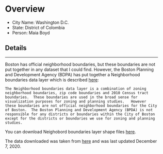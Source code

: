 # Overview

* City Name: Washington D.C.
* State: District of Colombia
* Person: Maia Boyd

## Details

---

Boston has official neighborhood boundaries, but these boundaries are not put together in any dataset that I could find. However, the Boston Planning and Development Agency (BDPA) has put together a Neighborhood boundaries data layer which is described [here](https://bostonopendata-boston.opendata.arcgis.com/datasets/3525b0ee6e6b427f9aab5d0a1d0a1a28_0/about):

```The Neighborhood boundaries data layer is a combination of zoning neighborhood boundaries, zip code boundaries and 2010 Census tract boundaries.  These boundaries are used in the broad sense for visualization purposes for zoning and planning studies.   However these boundaries are not official neighborhood boundaries for the City of Boston.  The Boston Planning and Development Agency (BPDA) is not responsible for any districts or boundaries within the City of Boston except for the districts or boundaries we use for zoning and planning studies.```


You can download Neighobord boundaries layer shape files [here](https://bostonopendata-boston.opendata.arcgis.com/datasets/3525b0ee6e6b427f9aab5d0a1d0a1a28_0/about). 

The data downloaded was taken from [here](https://bostonopendata-boston.opendata.arcgis.com/datasets/boston::boston-neighborhoods/explore?location=42.312358%2C-71.056800%2C12.37) and was last updated December 7, 2020.

